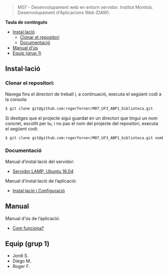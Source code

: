 > M07 - Desenvolupament web en entorn servidor. Institut Montsià.
> Desenvolupament d'Aplicacions Web (DAW).

**Taula de continguts**
- [Instal·lació](#installació)
  - [Clonar el repositori](#clonar-el-repositori)
  - [Documentació](#documentació)
- [Manual d'ús](#manual)
- [Equip (grup 1)](#equip-grup-1)

## Instal·lació
### Clonar el repositori:
Navega fins el directori de treball i, a continuació, executa el següent codi a la consola:

``` bash
$ git clone git@github.com:rogerforner/M07_UF3_ABP1_biblioteca.git
```

Si desitges que el projecte sigui guardat en un directori que tingui un nom concret, escollit per tu, i no pas el nom del projecte del repositori, executa el següent codi:

``` bash
$ git clone git@github.com:rogerforner/M07_UF3_ABP1_biblioteca.git nomDesitjat
```
### Documentació
Manual d’instal·lació del servidor:
- [Servidor LAMP, Ubuntu 16.04](https://github.com/rogerforner/M07_UF3_ABP1_biblioteca/blob/master/fitxers/grup1_Manual_LAMP_Ubuntu1604.pdf)

Manual d’instal·lació de l’aplicació:
- [Instal·lació i Configuració](https://github.com/rogerforner/M07_UF3_ABP1_biblioteca/blob/master/fitxers/grup1_Manual_Installacio.pdf)

## Manual
Manual d'ús de l’aplicació:
- [Com funciona?](https://github.com/rogerforner/M07_UF3_ABP1_biblioteca/blob/master/fitxers/grup1_Manual_Us.pdf)

## Equip (grup 1)
- Jordi S.
- Diego M.
- Roger F.
